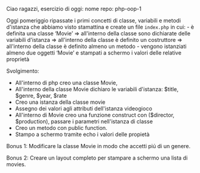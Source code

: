 Ciao ragazzi,
 esercizio di oggi:
 nome repo: php-oop-1

 Oggi pomeriggio ripassate i primi concetti di classe, variabili e metodi d'istanza che abbiamo visto stamattina e create un file `index.php` in cui:
    - è definita una classe ‘Movie’
    => all'interno della classe sono dichiarate delle variabili d'istanza
    => all'interno della classe è definito un costruttore
    => all'interno della classe è definito almeno un metodo
    - vengono istanziati almeno due oggetti ‘Movie’ e stampati a schermo i valori delle relative proprietà

Svolgimento:
- All'interno di php creo una classe Movie,
- All'interno della classe Movie dichiaro le variabili d'istanza: $title, $genre, $year, $rate
- Creo una istanza della classe movie
- Assegno dei valori agli attributi dell'istanza videogioco
- All'interno di Movie creo una funzione construct con ($director, $production), passare i parametri nell'istanza di classe
- Creo un metodo con public function.
- Stampo a schermo tramite echo i valori delle propietà

Bonus 1:
Modificare la classe Movie in modo che accetti piú di un genere.

Bonus 2:
Creare un layout completo per stampare a schermo una lista di movies.
